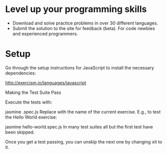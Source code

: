 # Level up your programming skills
 - Download and solve practice problems in over 30 different languages.
 - Submit the solution to the site for feedback (beta).
 For code newbies and experienced programmers.

# Setup

Go through the setup instructions for JavaScript to install the necessary dependencies:

http://exercism.io/languages/javascript

Making the Test Suite Pass

Execute the tests with:

jasmine <exercise-name>.spec.js
Replace <exercise-name> with the name of the current exercise. E.g., to test the Hello World exercise:

jasmine hello-world.spec.js
In many test suites all but the first test have been skipped.

Once you get a test passing, you can unskip the next one by changing xit to it.